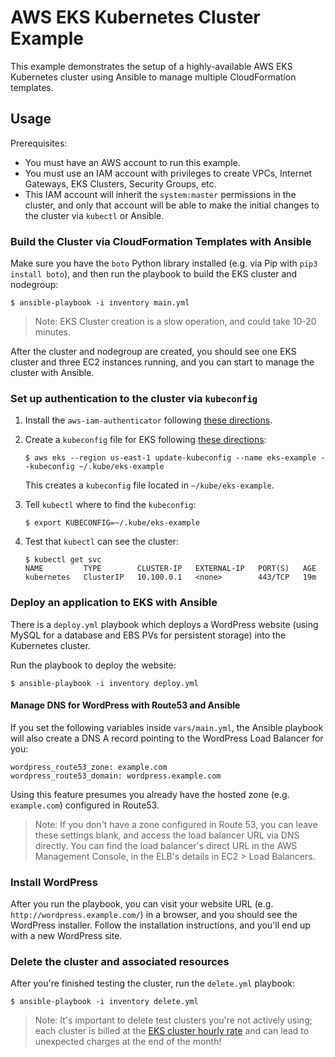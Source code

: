 # AWS EKS Kubernetes Cluster Example

This example demonstrates the setup of a highly-available AWS EKS Kubernetes cluster using Ansible to manage multiple CloudFormation templates.

## Usage

Prerequisites:

  - You must have an AWS account to run this example.
  - You must use an IAM account with privileges to create VPCs, Internet Gateways, EKS Clusters, Security Groups, etc.
  - This IAM account will inherit the `system:master` permissions in the cluster, and only that account will be able to make the initial changes to the cluster via `kubectl` or Ansible.

### Build the Cluster via CloudFormation Templates with Ansible

Make sure you have the `boto` Python library installed (e.g. via Pip with `pip3 install boto`), and then run the playbook to build the EKS cluster and nodegroup:

    $ ansible-playbook -i inventory main.yml

> Note: EKS Cluster creation is a slow operation, and could take 10-20 minutes.

After the cluster and nodegroup are created, you should see one EKS cluster and three EC2 instances running, and you can start to manage the cluster with Ansible.

### Set up authentication to the cluster via `kubeconfig`

  1. Install the `aws-iam-authenticator` following [these directions](https://docs.aws.amazon.com/eks/latest/userguide/install-aws-iam-authenticator.html).
  2. Create a `kubeconfig` file for EKS following [these directions](https://docs.aws.amazon.com/eks/latest/userguide/create-kubeconfig.html):

     ```
     $ aws eks --region us-east-1 update-kubeconfig --name eks-example --kubeconfig ~/.kube/eks-example
     ```

     This creates a `kubeconfig` file located in `~/kube/eks-example`.
  3. Tell `kubectl` where to find the `kubeconfig`:

     ```
     $ export KUBECONFIG=~/.kube/eks-example
     ```
  4. Test that `kubectl` can see the cluster:

     ```
     $ kubectl get svc
     NAME         TYPE        CLUSTER-IP   EXTERNAL-IP   PORT(S)   AGE
     kubernetes   ClusterIP   10.100.0.1   <none>        443/TCP   19m
     ```

### Deploy an application to EKS with Ansible

There is a `deploy.yml` playbook which deploys a WordPress website (using MySQL for a database and EBS PVs for persistent storage) into the Kubernetes cluster.

Run the playbook to deploy the website:

    $ ansible-playbook -i inventory deploy.yml

#### Manage DNS for WordPress with Route53 and Ansible

If you set the following variables inside `vars/main.yml`, the Ansible playbook will also create a DNS A record pointing to the WordPress Load Balancer for you:

    wordpress_route53_zone: example.com
    wordpress_route53_domain: wordpress.example.com

Using this feature presumes you already have the hosted zone (e.g. `example.com`) configured in Route53.

> Note: If you don't have a zone configured in Route 53, you can leave these settings blank, and access the load balancer URL via DNS directly. You can find the load balancer's direct URL in the AWS Management Console, in the ELB's details in EC2 > Load Balancers.

### Install WordPress

After you run the playbook, you can visit your website URL (e.g. `http://wordpress.example.com/`) in a browser, and you should see the WordPress installer. Follow the installation instructions, and you'll end up with a new WordPress site.

### Delete the cluster and associated resources

After you're finished testing the cluster, run the `delete.yml` playbook:

    $ ansible-playbook -i inventory delete.yml

> Note: It's important to delete test clusters you're not actively using; each cluster is billed at the [EKS cluster hourly rate](https://aws.amazon.com/eks/pricing/) and can lead to unexpected charges at the end of the month!
